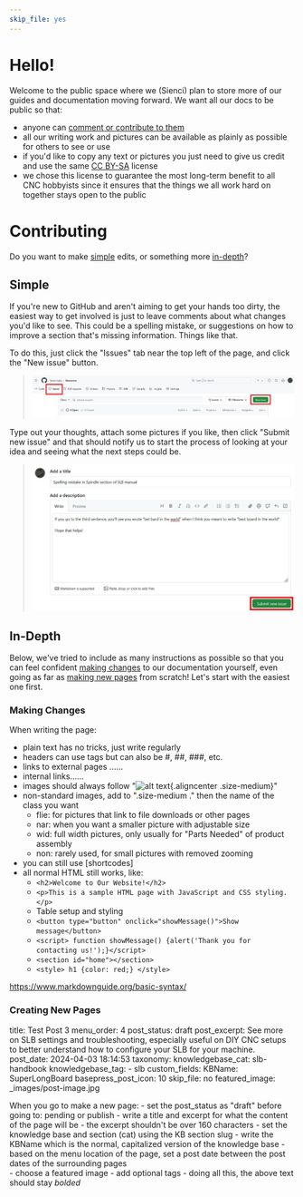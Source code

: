 ```yaml
---
skip_file: yes
---
```


# Hello!
Welcome to the public space where we (Sienci) plan to store more of our guides and documentation moving forward. We want all our docs to be public so that:
- anyone can [comment or contribute to them](#contributing)
- all our writing work and pictures can be available as plainly as possible for others to see or use
- if you'd like to copy any text or pictures you just need to give us credit and use the same [CC BY-SA](https://creativecommons.org/licenses/by-sa/4.0/) license
- we chose this license to guarantee the most long-term benefit to all CNC hobbyists since it ensures that the things we all work hard on together stays open to the public

# Contributing
Do you want to make [simple](#simple) edits, or something more [in-depth](#in-depth)?

## Simple
If you're new to GitHub and aren't aiming to get your hands too dirty, the easiest way to get involved is just to leave comments about what changes you'd like to see. This could be a spelling mistake, or suggestions on how to improve a section that's missing information. Things like that.

To do this, just click the "Issues" tab near the top left of the page, and click the "New issue" button.

> ![The GitHub New Issue webpage](/_images/_Docs-submit-issue.jpg)

Type out your thoughts, attach some pictures if you like, then click "Submit new issue" and that should notify us to start the process of looking at your idea and seeing what the next steps could be.

> ![How to write and submit a GitHub issue](/_images/_Docs-write-issue.jpg)

## In-Depth
Below, we've tried to include as many instructions as possible so that you can feel confident [making changes](#making-changes) to our documentation yourself, even going as far as [making new pages](#creating-new-pages) from scratch! Let's start with the easiest one first.

### Making Changes

When writing the page:
- plain text has no tricks, just write regularly
- headers can use <h></h> tags but can also be #, ##, ###, etc.
- links to external pages ......
- internal links......
- images should always follow "![alt text](/_images/FILE_NAME "Caption"){.aligncenter .size-medium}"
- non-standard images, add to ".size-medium ." then the name of the class you want 
  - flie: for pictures that link to file downloads or other pages
  - nar: when you want a smaller picture with adjustable size
  - wid: full width pictures, only usually for "Parts Needed" of product assembly
  - non: rarely used, for small pictures with removed zooming
- you can still use [shortcodes]
- all normal HTML still works, like:
  - `<h2>Welcome to Our Website!</h2>`
  - `<p>This is a sample HTML page with JavaScript and CSS styling.</p>`
  - Table setup and styling
  - `<button type="button" onclick="showMessage()">Show message</button>`
  - `<script> function showMessage() {alert('Thank you for contacting us!');}</script>`
  - `<section id="home"></section>`
  - `<style> h1 {color: red;} </style>`
 
<https://www.markdownguide.org/basic-syntax/>

### Creating New Pages

title: Test Post 3
menu_order: 4
post_status: draft
post_excerpt: See more on SLB settings and troubleshooting, especially useful on DIY CNC setups to better understand how to configure your SLB for your machine.
post_date: 2024-04-03 18:14:53
taxonomy:
    knowledgebase_cat: slb-handbook
    knowledgebase_tag:
        - slb
custom_fields:
    KBName: SuperLongBoard
    basepress_post_icon: 10
skip_file: no
featured_image: _images/post-image.jpg

When you go to make a new page:
    - set the post_status as "draft" before going to: pending or publish
    - write a title and excerpt for what the content of the page will be
    - the excerpt shouldn't be over 160 characters
    - set the knowledge base and section (cat) using the KB section slug
    - write the KBName which is the normal, capitalized version of the knowledge base
    - based on the menu location of the page, set a post date between the post dates of the surrounding pages    
    - choose a featured image
    - add optional tags
    - doing all this, the above text should stay *bolded*
